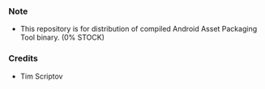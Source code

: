 ### Note
* This repository is for distribution of compiled Android Asset Packaging Tool binary. (0% STOCK)

### Credits
* Tim Scriptov
